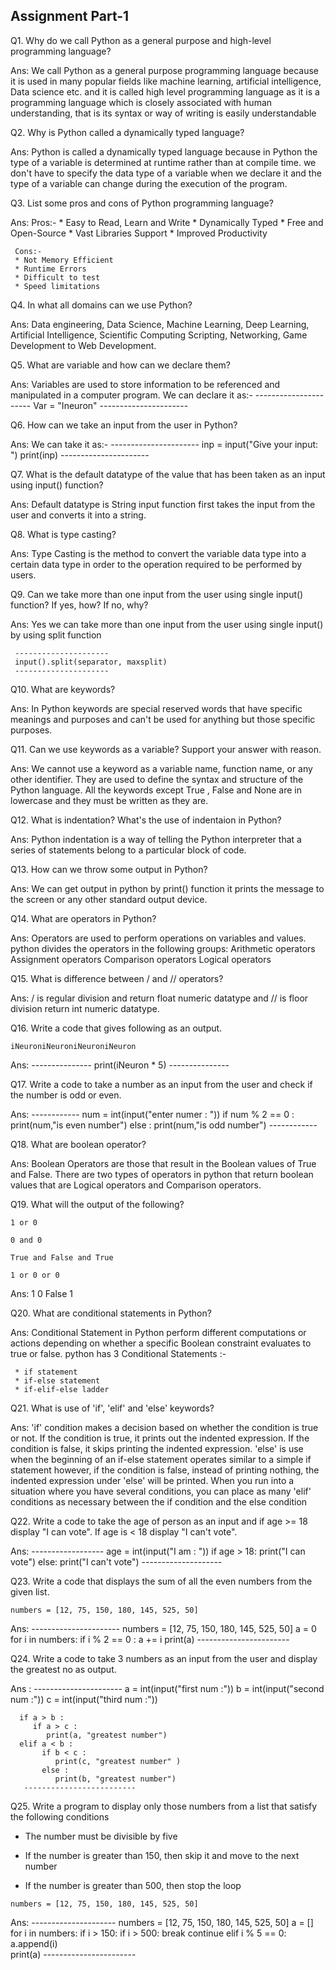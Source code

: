 ## Assignment Part-1

Q1. Why do we call Python as a general purpose and high-level programming language?

Ans: We call Python as a general purpose programming language because it is used in many popular fields 
     like machine learning, artificial intelligence, Data science etc. and it is called high level programming language
     as it is a programming language which is closely associated with human understanding, that is its syntax or way of
     writing is easily understandable




Q2. Why is Python called a dynamically typed language?

Ans: Python is called a dynamically typed language because in Python the type of a variable is determined at runtime 
     rather than at compile time. we don't have to specify the data type of a variable when we declare it and the type
     of a variable can change during the execution of the program. 




Q3. List some pros and cons of Python programming language?

Ans: Pros:-
     * Easy to Read, Learn and Write
     * Dynamically Typed
     * Free and Open-Source
     * Vast Libraries Support
     * Improved Productivity
   
     Cons:- 
     * Not Memory Efficient
     * Runtime Errors
     * Difficult to test 
     * Speed limitations



Q4. In what all domains can we use Python?

Ans: Data engineering, Data Science, Machine Learning, Deep Learning, Artificial Intelligence, Scientific Computing Scripting,
     Networking, Game Development to Web Development.



Q5. What are variable and how can we declare them?

Ans: Variables are used to store information to be referenced and manipulated in a computer program.
     We can declare it as:- 
     ----------------------
     Var = "Ineuron"
     ----------------------

Q6. How can we take an input from the user in Python?

Ans: We can take it as:-
     ----------------------
     inp = input("Give your input: ")
     print(inp)
     ---------------------- 



Q7. What is the default datatype of the value that has been taken as an input using input() function?

Ans: Default datatype is String input function first takes the input from the user and converts it into a string.

 


Q8. What is type casting?

Ans: Type Casting is the method to convert the variable data type into a certain data type in order to the operation
     required to be performed by users.



Q9. Can we take more than one input from the user using single input() function? If yes, how? If no, why?

Ans: Yes we can take more than one input from the user using single input() by using split function 

     ---------------------
     input().split(separator, maxsplit)
     ---------------------


Q10. What are keywords?

Ans: In Python keywords are special reserved words that have specific meanings and purposes and can't be used 
     for anything but those specific purposes.


Q11. Can we use keywords as a variable? Support your answer with reason.

Ans: We cannot use a keyword as a variable name, function name, or any other identifier. They are used to define
     the syntax and structure of the Python language. All the keywords except True , False and None are in lowercase 
     and they must be written as they are.


Q12. What is indentation? What's the use of indentaion in Python?

Ans: Python indentation is a way of telling the Python interpreter that a series of statements belong to a particular 
     block of code.



Q13. How can we throw some output in Python?

Ans: We can get output in python by print() function it prints the message to the screen or any other standard output device.



Q14. What are operators in Python?

Ans: Operators are used to perform operations on variables and values. python divides the operators in the following groups:
     Arithmetic operators
     Assignment operators
     Comparison operators
     Logical operators


Q15. What is difference between / and // operators?

Ans: / is regular division and return float numeric datatype and // is floor division return int numeric datatype.



Q16. Write a code that gives following as an output.
```
iNeuroniNeuroniNeuroniNeuron
```
Ans: ---------------
     print(iNeuron * 5)
     ---------------


Q17. Write a code to take a number as an input from the user and check if the number is odd or even.

Ans: ------------
     num = int(input("enter numer : "))
     if num % 2 == 0 :
        print(num,"is even number")
     else :
        print(num,"is odd number") 
     ------------

   
Q18. What are boolean operator?

Ans: Boolean Operators are those that result in the Boolean values of True and False. There are two types of operators in 
     python that return boolean values that are Logical operators and Comparison operators.



Q19. What will the output of the following?
```
1 or 0

0 and 0

True and False and True

1 or 0 or 0
```
Ans: 1
     0
     False
     1



Q20. What are conditional statements in Python?

Ans: Conditional Statement in Python perform different computations or actions depending on whether a specific Boolean 
     constraint evaluates to true or false. python has 3 Conditional Statements :-

     * if statement
     * if-else statement
     * if-elif-else ladder


Q21. What is use of 'if', 'elif' and 'else' keywords?

Ans: 'if' condition makes a decision based on whether the condition is true or not. If the condition is true, it prints 
     out the indented expression. If the condition is false, it skips printing the indented expression.
     'else' is use when the beginning of an if-else statement operates similar to a simple if statement however, if the condition is false, 
     instead of printing nothing, the indented expression under 'else' will be printed.
     When you run into a situation where you have several conditions, you can place as many 'elif' conditions as necessary between the if 
     condition and the else condition


Q22. Write a code to take the age of person as an input and if age >= 18 display "I can vote". If age is < 18 display "I can't vote".

Ans: ------------------
     age = int(input("I am : "))
     if age > 18:
        print("I can vote")
     else:
        print("I can't vote")
     --------------------


Q23. Write a code that displays the sum of all the even numbers from the given list.
```
numbers = [12, 75, 150, 180, 145, 525, 50]
```

Ans: ----------------------
     numbers = [12, 75, 150, 180, 145, 525, 50]
     a = 0
     for i in numbers:
         if i % 2 == 0 :
            a += i 
     print(a)
     -----------------------

Q24. Write a code to take 3 numbers as an input from the user and display the greatest no as output.

Ans : ----------------------
      a = int(input("first num :"))
      b = int(input("second num :"))
      c = int(input("third num :"))

      if a > b :
         if a > c :
            print(a, "greatest number")
      elif a < b :
           if b < c :
              print(c, "greatest number" )  
           else : 
              print(b, "greatest number")      
       -------------------------

Q25. Write a program to display only those numbers from a list that satisfy the following conditions

- The number must be divisible by five

- If the number is greater than 150, then skip it and move to the next number

- If the number is greater than 500, then stop the loop
```
numbers = [12, 75, 150, 180, 145, 525, 50]
```
Ans: ---------------------
     numbers = [12, 75, 150, 180, 145, 525, 50]
     a = []
     for i in numbers:
         if i > 150:
            if i > 500:
               break
            continue
         elif i % 5 == 0:
              a.append(i)        
     print(a)
    -----------------------   